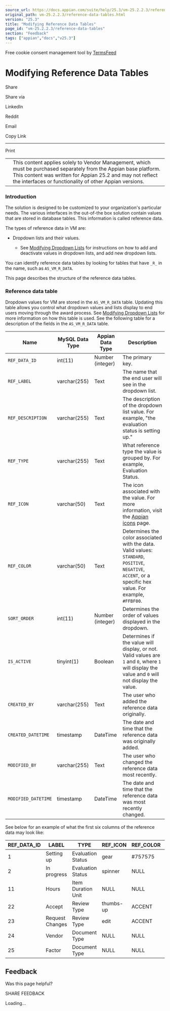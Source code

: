 ```yaml
---
source_url: https://docs.appian.com/suite/help/25.3/vm-25.2.2.3/reference-data-tables.html
original_path: vm-25.2.2.3/reference-data-tables.html
version: "25.3"
title: "Modifying Reference Data Tables"
page_id: "vm-25.2.2.3/reference-data-tables"
section: "Feedback"
tags: ["appian","docs","v25.3"]
---
```



Free cookie consent management tool by [TermsFeed](https://www.termsfeed.com/)

# Modifying Reference Data Tables

Share

Share via

LinkedIn

Reddit

Email

Copy Link

* * *

Print

<table><tbody><tr><td><i class="fa fa-check-square-o" aria-hidden="true"></i></td><td>This content applies solely to Vendor Management, which must be purchased separately from the Appian base platform. This content was written for Appian 25.2 and may not reflect the interfaces or functionality of other Appian versions.</td></tr></tbody></table>

### Introduction

The solution is designed to be customized to your organization's particular needs. The various interfaces in the out-of-the box solution contain values that are stored in database tables. This information is called reference data.

The types of reference data in VM are:

-   Dropdown lists and their values.

    -   See [Modifying Dropdown Lists](modifying-dropdown.html) for instructions on how to add and deactivate values in dropdown lists, and add new dropdown lists.

You can identify reference data tables by looking for tables that have `_R_` in the name, such as `AS_VM_R_DATA`.

This page describes the structure of the reference data tables.

### Reference data table

Dropdown values for VM are stored in the `AS_VM_R_DATA` table. Updating this table allows you control what dropdown values and lists display to end users moving through the award process. See [Modifying Dropdown Lists](modifying-dropdown.html) for more information on how this table is used. See the following table for a description of the fields in the `AS_VM_R_DATA` table.

| Name | MySQL Data Type | Appian Data Type | Description |
| --- | --- | --- | --- |
| `REF_DATA_ID` | int(11) | Number (integer) | The primary key. |
| `REF_LABEL` | varchar(255) | Text | The name that the end user will see in the dropdown list. |
| `REF_DESCRIPTION` | varchar(255) | Text | The description of the dropdown list value. For example, "the evaluation status is setting up." |
| `REF_TYPE` | varchar(255) | Text | What reference type the value is grouped by. For example, Evaluation Status. |
| `REF_ICON` | varchar(50) | Text | The icon associated with the value. For more information, visit the [Appian icons](../Appian_Icons.html) page. |
| `REF_COLOR` | varchar(50) | Text | Determines the color associated with the data. Valid values: `STANDARD`, `POSITIVE`, `NEGATIVE`, `ACCENT`, or a specific hex value. For example, `#FFBF00`. |
| `SORT_ORDER` | int(11) | Number (integer) | Determines the order of values displayed in the dropdown. |
| `IS_ACTIVE` | tinyint(1) | Boolean | Determines if the value will display, or not. Valid values are `1` and `0`, where `1` will display the value and `0` will not display the value. |
| `CREATED_BY` | varchar(255) | Text | The user who added the reference data originally. |
| `CREATED_DATETIME` | timestamp | DateTime | The date and time that the reference data was originally added. |
| `MODIFIED_BY` | varchar(255) | Text | The user who changed the reference data most recently. |
| `MODIFIED_DATETIME` | timestamp | DateTime | The date and time that the reference data was most recently changed. |

See below for an example of what the first six columns of the reference data may look like:

| REF\_DATA\_ID | LABEL | TYPE | REF\_ICON | REF\_COLOR | IS\_ACTIVE |
| --- | --- | --- | --- | --- | --- |
| 1 | Setting up | Evaluation Status | gear | #757575 | 1 |
| 2 | In progress | Evaluation Status | spinner | NULL | 1 |
| 11 | Hours | Item Duration Unit | NULL | NULL | 1 |
| 22 | Accept | Review Type | thumbs-up | ACCENT | 1 |
| 23 | Request Changes | Review Type | edit | ACCENT | 1 |
| 24 | Vendor | Document Type | NULL | NULL | 1 |
| 25 | Factor | Document Type | NULL | NULL | 1 |

## Feedback

Was this page helpful?

SHARE FEEDBACK

Loading...